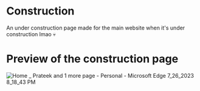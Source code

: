 # Construction
An under construction page made for the main website when it's under construction lmao 💀


# Preview of the construction page

![Home _ Prateek and 1 more page - Personal - Microsoft​ Edge 7_26_2023 8_18_43 PM](https://github.com/lwfe1/lwfe1.github.io/assets/113850797/69d8e186-e5a1-4ea6-b718-5057d5bf7a06)
